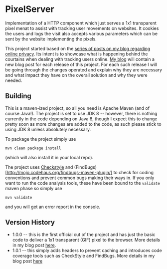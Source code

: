 PixelServer
===========

Implementation of a HTTP component which just serves a 1x1 transparent pixel menat to assist with tracking user movements on websites.
It cookies the users and logs the visit also accepts various parameters which can be sent by the website implementing the pixels.

This project started based on the [series of posts on my blog regarding online privacy](http://liviutudor.com/2014/09/11/tracking-users-online-part-1/). Its intent is to showcase what is happening behind the courtains when dealing with tracking users online.
[My blog](http://liviutudor.com) will contain a new blog post for each release of this project. For each such release I will be going through the changes operated and explain why they are necessary and what impact they have on the overall solution and why they were needed.


Building
--------

This is a maven-ized project, so all you need is Apache Maven (and of course Java!). The project is set to use JDK 8 -- however, there is nothing currently in the code depending on Java 8, though I expect this to change pretty soon as more changes are added to the code, as such please stick to using JDK 8 unless absolutely necessary.

To package the project simply use

```
mvn clean package install
```

(which will also install it in your local repo).

The project uses [Checkstyle](http://maven.apache.org/plugins/maven-checkstyle-plugin/) and (FindBugs)[http://mojo.codehaus.org/findbugs-maven-plugin/] to check for coding conventions and prevent common bugs making their ways in. If you only want to run the code analysis tools, these have been bound to the `validate` maven phase so simply use

```
mvn validate
```

and you will get an error report in the console.


Version History
---------------

* 1.0.0 -- this is the first official cut of the project and has just the basic code to deliver a 1x1 transparent (GIF) pixel to the browser. More details in my blog post [here](http://liviutudor.com/2014/09/22/tracking-users-online-part-2/).
* 1.0.1 -- this simply adds headers to prevent caching and introduces code coverage tools such as CheckStyle and FindBugs. More details in my blog post [here]()
